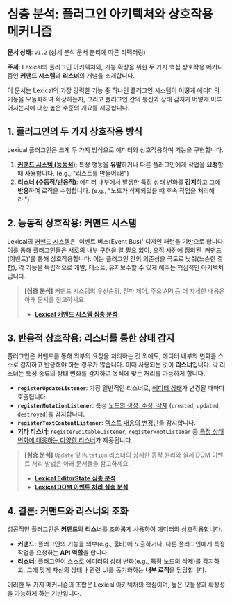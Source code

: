 # 심층 분석: 플러그인 아키텍처와 상호작용 메커니즘

**문서 상태**: `v1.2` (상세 분석 문서 분리에 따른 리팩터링)

**주제**: Lexical의 플러그인 아키텍처와, 기능 확장을 위한 두 가지 핵심 상호작용 메커니즘인 **커맨드 시스템**과 **리스너**의 개념을 소개합니다.

이 문서는 Lexical의 가장 강력한 기능 중 하나인 플러그인 시스템이 어떻게 에디터의 기능을 모듈화하여 확장하는지, 그리고 플러그인 간의 통신과 상태 감지가 어떻게 이루어지는지에 대한 높은 수준의 개요를 제공합니다.

## 1. 플러그인의 두 가지 상호작용 방식

Lexical 플러그인은 크게 두 가지 방식으로 에디터와 상호작용하며 기능을 구현합니다.

1.  **[커맨드 시스템 (능동적)](../command_system/01_command_system_overview.md)**: 특정 행동을 **유발**하거나 다른 플러그인에게 작업을 **요청**할 때 사용합니다. (e.g., "리스트를 만들어라!")
2.  **리스너 (수동적/반응적)**: 에디터 내부에서 발생한 특정 상태 변화를 **감지**하고 그에 **반응**하여 로직을 수행합니다. (e.g., "노드가 삭제되었을 때 후속 작업을 처리해라.")

## 2. 능동적 상호작용: 커맨드 시스템

Lexical의 [커맨드 시스템](../command_system/01_command_system_overview.md)은 '이벤트 버스(Event Bus)' 디자인 패턴을 기반으로 합니다. 이를 통해 플러그인들은 서로의 내부 구현을 알 필요 없이, 오직 사전에 정의된 '커맨드(이벤트)'를 통해 상호작용합니다. 이는 플러그인 간의 의존성을 극도로 낮춰(느슨한 결합), 각 기능을 독립적으로 개발, 테스트, 유지보수할 수 있게 해주는 핵심적인 아키텍처입니다.

> **[심층 분석]** 커맨드 시스템의 우선순위, 전파 제어, 주요 API 등 더 자세한 내용은 아래 문서를 참고하세요.
>
> -   **[Lexical 커맨드 시스템 심층 분석](../command_system/01_command_system_overview.md)**

## 3. 반응적 상호작용: 리스너를 통한 상태 감지

플러그인은 커맨드를 통해 외부의 요청을 처리하는 것 외에도, 에디터 내부의 변화를 스스로 감지하고 반응해야 하는 경우가 많습니다. 이때 사용되는 것이 **리스너**입니다. 각 리스너는 특정 종류의 상태 변화를 감지하여 목적에 맞는 처리를 가능하게 합니다.

-   **`registerUpdateListener`**: 가장 일반적인 리스너로, [에디터 상태](../update_mechanism/01_editor_state.md#4-상태-변경-감지-registerupdatelistener)가 변경될 때마다 호출됩니다.
-   **`registerMutationListener`**: 특정 [노드의 생성, 수정, 삭제](../dom_interaction/01_dom_event_handling.md) (`created`, `updated`, `destroyed`)를 감지합니다.
-   **`registerTextContentListener`**: [텍스트 내용의 변경](../dom_interaction/01_dom_event_handling.md)만을 감지합니다.
-   **기타 리스너**: `registerEditableListener`, `registerRootListener` 등 [특정 상태 변화에 대응하는 다양한 리스너](../dom_interaction/01_dom_event_handling.md)가 제공됩니다.

> **[심층 분석]** `Update` 및 `Mutation` 리스너의 상세한 동작 원리와 실제 DOM 이벤트 처리 방법은 아래 문서들을 참고하세요.
>
> -   **[Lexical EditorState 심층 분석](../update_mechanism/01_editor_state.md#4-상태-변경-감지-registerupdatelistener)**
> -   **[Lexical DOM 이벤트 처리 심층 분석](../dom_interaction/01_dom_event_handling.md)**

## 4. 결론: 커맨드와 리스너의 조화

성공적인 플러그인은 **커맨드**와 **리스너**를 조화롭게 사용하여 에디터와 상호작용합니다.

-   **커맨드**: 플러그인의 기능을 외부(e.g., 툴바)에 노출하거나, 다른 플러그인에게 특정 작업을 요청하는 **API 역할**을 합니다.
-   **리스너**: 플러그인이 스스로 에디터의 상태 변화(e.g., 특정 노드의 삭제)를 감지하고, 그에 맞게 자신의 상태나 관련 UI를 동기화하는 **내부 로직**을 담당합니다.

이러한 두 가지 메커니즘의 조합은 Lexical 아키텍처의 핵심이며, 높은 모듈성과 확장성을 가능하게 하는 기반입니다.

